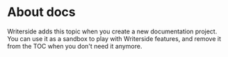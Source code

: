 # About docs

Writerside adds this topic when you create a new documentation project. You can use it as a sandbox
to play with Writerside features, and remove it from the TOC when you don't need it anymore.
